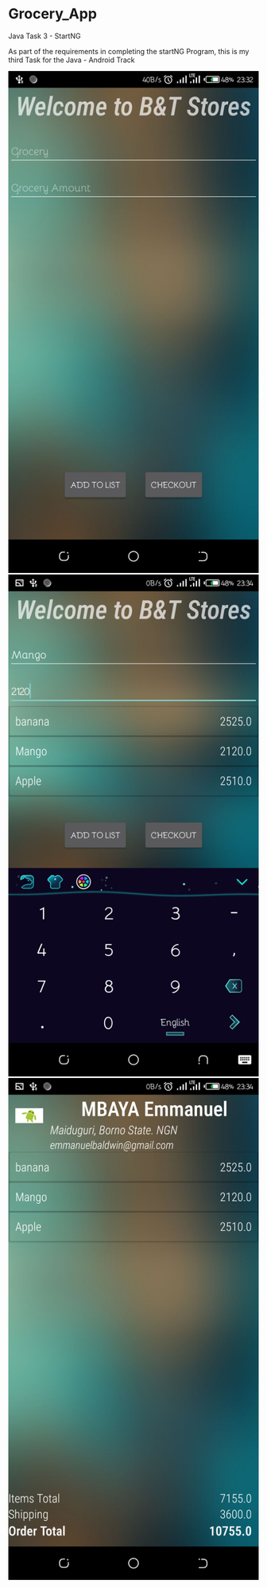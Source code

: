 # Grocery_App
 Java Task 3 - StartNG


As part of the requirements in completing the startNG Program, this is my third Task for the Java - Android Track

![Start.NG Android Task Three Screenshot](/img/Welcome.png)
![Start.NG Android Task Three Screenshot](/img/inputting.png)
![Start.NG Android Task Three Screenshot](/img/final.png)